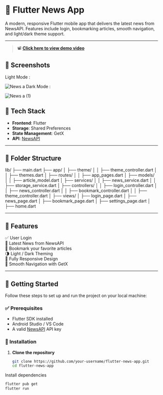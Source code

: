 # 📰 Flutter News App

A modern, responsive Flutter mobile app that delivers the latest news from NewsAPI. Features include login, bookmarking articles, smooth navigation, and light/dark theme support.

---

> 📽️ **[Click here to view demo video](https://drive.google.com/your-demo-link)**

  ## 📸 Screenshots
 Light Mode :
 
![News a](https://github.com/user-attachments/assets/65d5fa88-de8d-4ed0-b31e-1058ecab62b2)
 Dark Mode :
 
![News a (1)](https://github.com/user-attachments/assets/98af105a-dc6e-439b-b2c3-32238ad5bb72)






## 🧰 Tech Stack

- **Frontend**: Flutter
- **Storage**: Shared Preferences
- **State Management**: GetX
- **API**: [NewsAPI](https://newsapi.org/)

---

## 📁 Folder Structure
 
lib/
├── main.dart
├── app/
│ ├── theme/
│ │ ├── theme_controller.dart
│ │ ├── themes.dart
│ ├── routes/
│ │ ├── app_pages.dart
│ ├── models/
│ │ ├── article_model.dart
│ ├── services/
│ │ ├── news_service.dart
│ │ ├── storage_service.dart
│ ├── controllers/
│ │ ├── login_controller.dart
│ │ ├── news_controller.dart
│ │ ├── bookmark_controller.dart
│ │ ├── theme_controller.dart
│ ├── views/
│ ├── login_page.dart
│ ├── news_page.dart
│ ├── bookmark_page.dart
│ ├── settings_page.dart
│ ├── home.dart

 ---
## 🌟 Features

✅ User Login  
📰 Latest News from NewsAPI  
🔖 Bookmark your favorite articles  
🌗 Light / Dark Theming  
📱 Fully Responsive Design  
🚀 Smooth Navigation with GetX

---

## 🚀 Getting Started

Follow these steps to set up and run the project on your local machine:

### ✅ Prerequisites

- Flutter SDK installed
- Android Studio / VS Code
- A valid [NewsAPI](https://newsapi.org/) API key

### 🔧 Installation

1. **Clone the repository**

   ```bash
   git clone https://github.com/your-username/flutter-news-app.git
   cd flutter-news-app
Install dependencies


   ```bash
   flutter pub get
   flutter run






